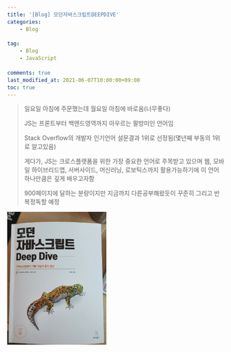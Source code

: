 ```yaml
---
title: '[Blog] 모던자바스크립트DEEPDIVE'
categories:
    - Blog

tag:
    - Blog
    - JavaScript

comments: true
last_modified_at: 2021-06-07T10:00:00+09:00
toc: true
---
```



> 일요일 아침에 주문했는데 월요일 아침에 바로옴(너무좋다)
>
> JS는 프론트부터 백엔드영역까지 아우르는 팔방미인 언어임
>
> Stack Overflow의 개발자 인기언어 설문결과 1위로 선정됨(몇년째 부동의 1위로 알고있음)
>
>게다가, JS는 크로스플랫폼을 위한 가장 중요한 언어로 주목받고 있으며 웹, 모바일 하이브리드앱, 서버사이드, 머신러닝, 로보틱스까지 활용가능하기에 이 언어 하나만큼은 깊게 배우고자함
>
> 900페이지에 달하는 분량이지만 지금까지 다른공부해왔듯이 꾸준히 그리고 반복정독할 예정


<img src="../assets/images/DeepDive_cover.jpg" alt="DeepDive_cover" style="zoom:30%;" />